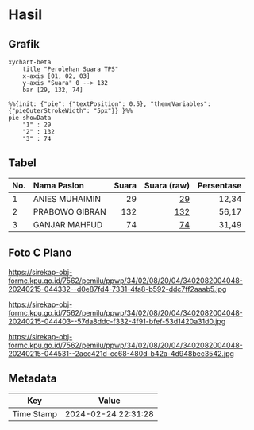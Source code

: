 # Hasil

## Grafik

```mermaid
xychart-beta
    title "Perolehan Suara TPS"
    x-axis [01, 02, 03]
    y-axis "Suara" 0 --> 132
    bar [29, 132, 74]
```

```mermaid
%%{init: {"pie": {"textPosition": 0.5}, "themeVariables": {"pieOuterStrokeWidth": "5px"}} }%%
pie showData
    "1" : 29
    "2" : 132
    "3" : 74
```

## Tabel

| No. | Nama Paslon    | Suara | Suara (raw) | Persentase |
|:--- |:-------------- | -----:| -----------:| ----------:|
| 1   | ANIES MUHAIMIN | 29    | [29][p-1]   | 12,34      |
| 2   | PRABOWO GIBRAN | 132   | [132][p-2]  | 56,17      |
| 3   | GANJAR MAHFUD  | 74    | [74][p-3]   | 31,49      |


[p-1]: https://github.com/gigit-pemilu/pemilu-2024-34-di-yogyakarta/blob/main/pilpres/hitung-suara/sub/34-di-yogyakarta/sub/02-bantul/sub/08-bantul/sub/2004-trirenggo/sub/048-tps/sub/paslon-1.txt
[p-2]: https://github.com/gigit-pemilu/pemilu-2024-34-di-yogyakarta/blob/main/pilpres/hitung-suara/sub/34-di-yogyakarta/sub/02-bantul/sub/08-bantul/sub/2004-trirenggo/sub/048-tps/sub/paslon-2.txt
[p-3]: https://github.com/gigit-pemilu/pemilu-2024-34-di-yogyakarta/blob/main/pilpres/hitung-suara/sub/34-di-yogyakarta/sub/02-bantul/sub/08-bantul/sub/2004-trirenggo/sub/048-tps/sub/paslon-3.txt

## Foto C Plano

https://sirekap-obj-formc.kpu.go.id/7562/pemilu/ppwp/34/02/08/20/04/3402082004048-20240215-044332--d0e87fd4-7331-4fa8-b592-ddc7ff2aaab5.jpg

https://sirekap-obj-formc.kpu.go.id/7562/pemilu/ppwp/34/02/08/20/04/3402082004048-20240215-044403--57da8ddc-f332-4f91-bfef-53d1420a31d0.jpg

https://sirekap-obj-formc.kpu.go.id/7562/pemilu/ppwp/34/02/08/20/04/3402082004048-20240215-044531--2acc421d-cc68-480d-b42a-4d948bec3542.jpg


## Metadata

| Key        | Value               |
| ---------- | ------------------- |
| Time Stamp | 2024-02-24 22:31:28 |



